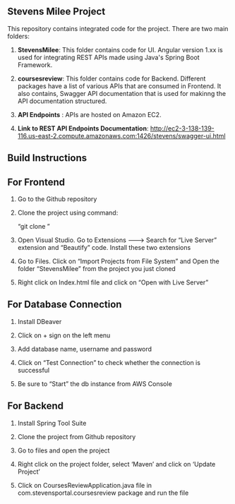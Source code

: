 ## Stevens Milee Project

This repository contains integrated code for the project. There are two main folders:

1. **StevensMilee**: This folder contains code for UI. Angular version 1.xx is used for integrating REST APIs made using Java's Spring Boot Framework.
2. **coursesreview**: This folder contains code for Backend. Different packages have a list of various APIs that are consumed in Frontend. It also contains, Swagger                       API documentation that is used for makinng the API documentation structured. 

3. **API Endpoints** : APIs are hosted on Amazon EC2. 

4. **Link to REST API Endpoints Documentation**: http://ec2-3-138-139-116.us-east-2.compute.amazonaws.com:1426/stevens/swagger-ui.html


## Build Instructions

## For Frontend

  1. Go to the Github repository

  2. Clone the project using command:

     “git clone <repository-link>”

  3. Open Visual Studio. Go to Extensions ---> Search for “Live Server” extension and “Beautify” code. Install these two extensions

  4. Go to Files. Click on “Import Projects from File System” and Open the folder “StevensMilee” from the project you just cloned

  5. Right click on Index.html file and click on “Open with Live Server”
  

## For Database Connection

  1. Install DBeaver

  2. Click on + sign on the left menu

  3. Add database name, username and password

  4. Click on “Test Connection” to check whether the connection is successful

  5. Be sure to “Start” the db instance from AWS Console
  

## For Backend

  1. Install Spring Tool Suite

  2. Clone the project from Github repository

  3. Go to files and open the project

  4. Right click on the project folder, select ‘Maven’ and click on ‘Update Project’

  5. Click on CoursesReviewApplication.java file in com.stevensportal.coursesreview package and run the file
  
  

